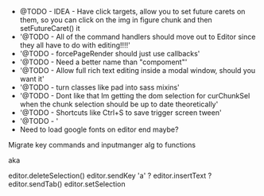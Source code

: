 * @TODO - IDEA - Have click targets, allow you to set future carets on them, so you can click on the img in figure chunk and then setFutureCaret() it
* '@TODO - All of the command handlers should move out to Editor since they all have to do with editing!!!!'
* '@TODO - forcePageRender should just use callbacks'
* '@TODO - Need a better name than "compoment"'
* '@TODO - Allow full rich text editing inside a modal window, should you want it'
* '@TODO - turn classes like pad into sass mixins'
* '@TODO - Dont like that Im getting the dom selection for curChunkSel when the chunk selection should be up to date theoretically'
* '@TODO - Shortcuts like Ctrl+S to save trigger screen tween'
* '@TODO - '
* Need to load google fonts on editor end maybe?

Migrate key commands and inputmanger alg to functions

aka

editor.deleteSelection()
editor.sendKey 'a' ?
editor.insertText ?
editor.sendTab()
editor.setSelection
